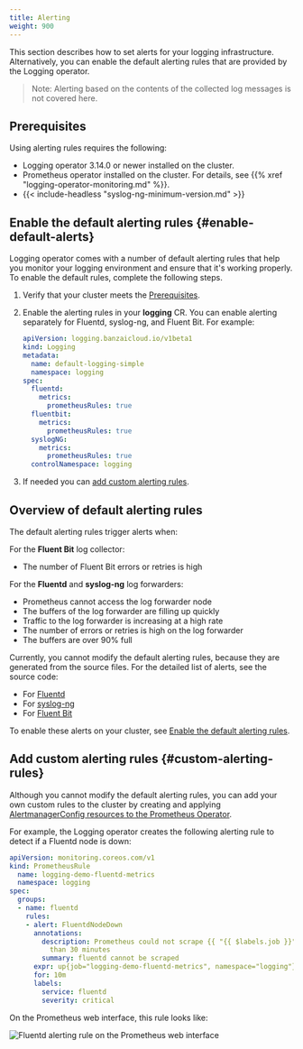 ```yaml
---
title: Alerting
weight: 900
---
```


This section describes how to set alerts for your logging infrastructure. Alternatively, you can enable the default alerting rules that are provided by the Logging operator.

> Note: Alerting based on the contents of the collected log messages is not covered here.

## Prerequisites

Using alerting rules requires the following:

- Logging operator 3.14.0 or newer installed on the cluster.
- Prometheus operator installed on the cluster. For details, see {{% xref "logging-operator-monitoring.md" %}}.
- {{< include-headless "syslog-ng-minimum-version.md" >}}

## Enable the default alerting rules {#enable-default-alerts}

Logging operator comes with a number of default alerting rules that help you monitor your logging environment and ensure that it's working properly. To enable the default rules, complete the following steps.

1. Verify that your cluster meets the [Prerequisites](#prerequisites).
1. Enable the alerting rules in your **logging** CR. You can enable alerting separately for Fluentd, syslog-ng, and Fluent Bit. For example:

    ```yaml
    apiVersion: logging.banzaicloud.io/v1beta1
    kind: Logging
    metadata:
      name: default-logging-simple
      namespace: logging
    spec:
      fluentd:
        metrics:
          prometheusRules: true
      fluentbit:
        metrics:
          prometheusRules: true
      syslogNG:
        metrics:
          prometheusRules: true
      controlNamespace: logging
    ```

1. If needed you can [add custom alerting rules](#custom-alerting-rules).

## Overview of default alerting rules

The default alerting rules trigger alerts when:

For the **Fluent Bit** log collector:

- The number of Fluent Bit errors or retries is high

For the **Fluentd** and **syslog-ng** log forwarders:

- Prometheus cannot access the log forwarder node
- The buffers of the log forwarder are filling up quickly
- Traffic to the log forwarder is increasing at a high rate
- The number of errors or retries is high on the log forwarder
- The buffers are over 90% full

Currently, you cannot modify the default alerting rules, because they are generated from the source files. For the detailed list of alerts, see the source code:

- For [Fluentd](https://github.com/banzaicloud/logging-operator/blob/master/pkg/resources/fluentd/prometheusrules.go)
- For [syslog-ng](https://github.com/banzaicloud/logging-operator/blob/master/pkg/resources/syslogng/prometheusrules.go)
- For [Fluent Bit](https://github.com/banzaicloud/logging-operator/blob/master/pkg/resources/fluentbit/prometheusrules.go)

To enable these alerts on your cluster, see [Enable the default alerting rules](#enable-default-alerts).

## Add custom alerting rules {#custom-alerting-rules}

Although you cannot modify the default alerting rules, you can add your own custom rules to the cluster by creating and applying [AlertmanagerConfig resources to the Prometheus Operator](https://github.com/prometheus-operator/prometheus-operator/blob/master/Documentation/user-guides/alerting.md).

For example, the Logging operator creates the following alerting rule to detect if a Fluentd node is down:

```yaml
apiVersion: monitoring.coreos.com/v1
kind: PrometheusRule
  name: logging-demo-fluentd-metrics
  namespace: logging
spec:
  groups:
  - name: fluentd
    rules:
    - alert: FluentdNodeDown
      annotations:
        description: Prometheus could not scrape {{ "{{ $labels.job }}" }} for more
          than 30 minutes
        summary: fluentd cannot be scraped
      expr: up{job="logging-demo-fluentd-metrics", namespace="logging"} == 0
      for: 10m
      labels:
        service: fluentd
        severity: critical
```

On the Prometheus web interface, this rule looks like:

![Fluentd alerting rule on the Prometheus web interface](../alerting-rule-in-prometheus.png)
